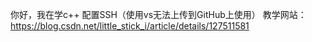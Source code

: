 你好，我在学c++
配置SSH（使用vs无法上传到GitHub上使用）
教学网站：https://blog.csdn.net/little_stick_i/article/details/127511581

